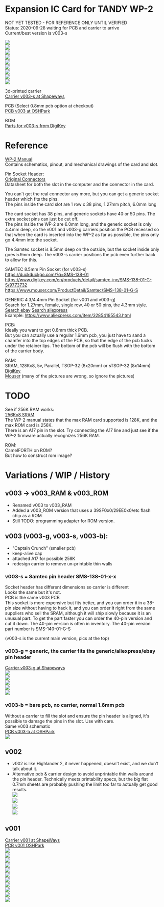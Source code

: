# Expansion IC Card for TANDY WP-2

NOT YET TESTED - FOR REFERENCE ONLY UNTIL VERIFIED  
Status: 2020-09-28 waiting for PCB and carrier to arrive  
Current/best version is v003-s  

![](WP-2_IC_Card_v003_1.jpg)  
![](WP-2_IC_Card_v003_2.jpg)  
![](WP-2_IC_Card_v003_3.jpg)  
![](WP-2_IC_Card_v003_4.jpg)  
![](WP-2_IC_Card_v003-s_1.jpg)  
![](WP-2_IC_Card_v003-s_2.jpg)  
![](WP-2_IC_Card_v003-s_3.jpg)  
![](WP-2_IC_Card_v003-s_4.jpg)  
![](PCB/WP-2_IC_Card_v003.svg)  

3d-printed carrier  
[Carrier v003-s at Shapeways](https://shpws.me/Si2L)  

PCB (Select 0.8mm pcb option at checkout)  
[PCB v003 at OSHPark](https://oshpark.com/shared_projects/5IXVjO6N)  

BOM  
[Parts for v003-s from DigiKey](https://www.digikey.com/short/zw2vwc)


# Reference
[WP-2 Manual](https://archive.org/search.php?query=Tandy%20WP-2)  
Contains schematics, pinout, and mechanical drawings of the card and slot.

Pin Socket Header:  
[Original Connectors](ref/JC20-B38S-F1.pdf)  
Datasheet for both the slot in the computer and the connector in the card.  

You can't get the real connector any more, but you can get a generic socket header which fits the pins.  
The pins inside the card slot are 1 row x 38 pins, 1.27mm pitch, 6.0mm long

The card socket has 38 pins, and generic sockets have 40 or 50 pins. The extra socket pins can just be cut off.  
The pins inside the WP-2 are 6.0mm long, and the generic socket is only 4.4mm deep, so the v001 and v003-g carriers position the PCB recessed so that when the card is inserted into the WP-2 as far as possible, the pins only go 4.4mm into the socket.  

The Samtec socket is 8.5mm deep on the outside, but the socket inside only goes 5.9mm deep. The v003-s carrier positions the pcb even further back to allow for this.  

SAMTEC 8.5mm Pin Socket (for v003-s)  
<https://duckduckgo.com/?q=SMS-138-01>  
<https://www.digikey.com/en/products/detail/samtec-inc/SMS-138-01-G-S/9773732>  
<https://www.mouser.com/ProductDetail/Samtec/SMS-138-01-G-S>  

GENERIC 4.3/4.4mm Pin Socket (for v001 and v003-g)  
Search for 1.27mm, female, single row, 40 or 50 pins, the 4.3mm style.
[Search ebay](https://ebay.com/sch/i.html?_nkw=1.27mm+header+female)
[Search aliexpress](https://www.aliexpress.com/wholesale?SearchText=1.27mm+female)  
Example: <https://www.aliexpress.com/item/32854195543.html>

PCB:  
Ideally you want to get 0.8mm thick PCB.  
But you can actually use a regular 1.6mm pcb, you just have to sand a chamfer into the top edges of the PCB, so that the edge of the pcb tucks under the retainer lips. The bottom of the pcb will be flush with the bottom of the carrier body.

RAM:  
SRAM, 128Kx8, 5v, Parallel, TSOP-32 (8x20mm) or sTSOP-32 (8x14mm)  
[DigiKey](https://www.digikey.com/short/zw38nv)  
[Mouser](https://mou.sr/2GcUWHl) (many of the pictures are wrong, so ignore the pictures)  

# TODO  
See if 256K RAM works:  
[256Kx8 SRAM](https://www.mouser.com/ProductDetail/Alliance-Memory/AS6C2008A-55STIN)  
The WP-2 manual states that the max RAM card supported is 128K, and the max ROM card is 256K.  
There is an A17 pin in the slot. Try connecting the A17 line and just see if the WP-2 firmware actually recognizes 256K RAM.  

ROM:  
CamelFORTH on ROM?  
But how to construct rom image?  

# Variations / WIP / History  

## v003 -> v003_RAM & v003_ROM  
* Renamed v003 to v003_RAM  
* Added a v003_ROM version that uses a 39SF0x0/29EE0x0/etc flash chip as a ROM  
* Still TODO: programming adapter for ROM version.  


## v003 (v003-g, v003-s, v003-b):  
* "Captain Crunch" (smaller pcb)  
* keep-alive cap  
* attached A17 for possible 256K  
* redesign carrier to remove un-printable thin walls  

### v003-s = Samtec pin header SMS-138-01-x-x  
Socket header has different dimensions so carrier is different  
Looks the same but it's not.  
PCB is the same v003 PCB  
This socket is more expensive but fits better, and you can order it in a 38-pin size without having to hack it, and you can order it right from the same suppliers who sell the SRAM, although it will ship slowly because it is an unusual part. To get the part faster you can order the 40-pin version and cut it down. The 40-pin version is often in inventory. The 40-pin version part number is SMS-140-01-G-S  

(v003-s is the current main version, pics at the top)

### v003-g = generic, the carrier fits the generic/aliexpress/ebay pin header  
[Carrier v003-g at Shapeways](https://shpws.me/Sib8)  
![](WP-2_IC_Card_v003-g_1.jpg)  
![](Carrier_v003-g_1.jpg)  
![](WP-2_IC_Card_v003-g_2.jpg)  
![](WP-2_IC_Card_v003-g_4.jpg)  
![](WP-2_IC_Card_v003-g_3.jpg)  

### v003-b = bare pcb, no carrier, normal 1.6mm pcb  
Without a carrier to fill the slot and ensure the pin header is aligned, it's possible to damage the pins in the slot. Use with care.  
Same v003 schematic  
[PCB v003-b at OSHPark](https://oshpark.com/shared_projects/ZoP4Znqc)  
![](WP-2_IC_Card_v003-b_1.jpg)  

## v002  
* v002 is like Highlander 2, it never happened, doesn't exist, and we don't talk about it.  
* Alternative pcb & carrier design to avoid unprintable thin walls around the pin header. Technically meets printability specs, but the big flat 0.7mm sheets are probably pushing the limit too far to actually get good results.  
![](PCB_v002_1.jpg)  
![](Carrier_v002_45mm_1.jpg)  
![](Carrier_v002_45mm_2.jpg)  
![](Carrier_v002_45mm_3.jpg)  

## v001  
[Carrier v001 at ShapeWays](https://shpws.me/ShPo)  
[PCB v001 OSHPark](https://oshpark.com/shared_projects/7Gr3WoFh)  
![](WP-2_IC_Card_v001_1.jpg)  
![](WP-2_IC_Card_v001_2.jpg)  
![](WP-2_IC_Card_v001_3.jpg)  
![](WP-2_IC_Card_v001_4.jpg)  
![](WP-2_IC_Card_v001_5.jpg)  
![](WP-2_IC_Card_v001_6.jpg)  
![](WP-2_IC_Card_v001_7.jpg)  
![](WP-2_IC_Card_v001_8.jpg)  
![](WP-2_IC_Card_v001_9.jpg)  
![](WP-2_IC_Card_Carrier_v001_1.jpg)  
![](PCB/WP-2_IC_Card_RAM_v001.svg)  

